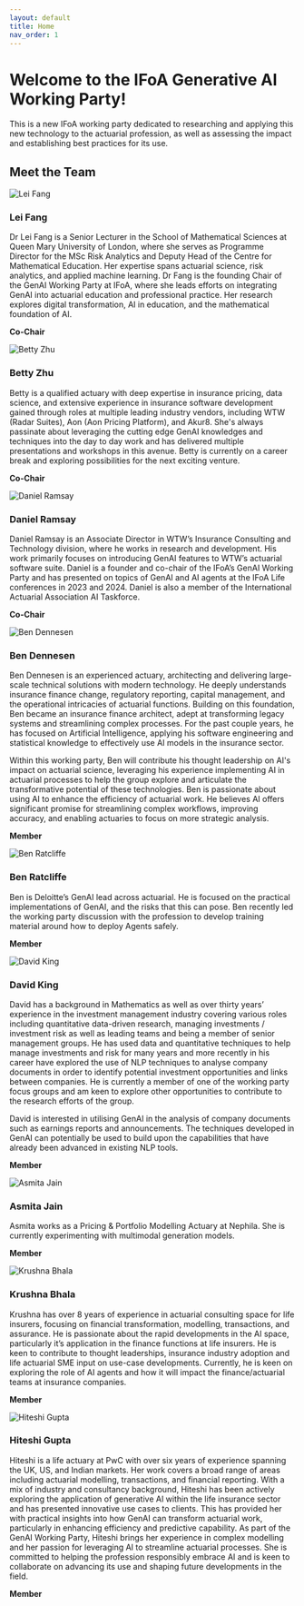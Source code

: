 ```yaml
---
layout: default
title: Home
nav_order: 1
---
```


# Welcome to the IFoA Generative AI Working Party!

This is a new IFoA working party dedicated to researching and applying this new technology to the actuarial profession, as well as assessing the impact and establishing best practices for its use.

## Meet the Team

<div class="team-grid">
  <div class="team-member">
    <img src="{{ '/assets/images/LeiFangPhoto.jpg' | relative_url }}" alt="Lei Fang">
    <h3>Lei Fang</h3>
    <p>Dr Lei Fang is a Senior Lecturer in the School of Mathematical Sciences at Queen Mary University of London, where she serves as Programme Director for the MSc Risk Analytics and Deputy Head of the Centre for Mathematical Education. Her expertise spans actuarial science, risk analytics, and applied machine learning. Dr Fang is the founding Chair of the GenAI Working Party at IFoA, where she leads efforts on integrating GenAI into actuarial education and professional practice. Her research explores digital transformation, AI in education, and the mathematical foundation of AI.
  </p>
    <p><strong>Co-Chair</strong></p>
  </div>
  <div class="team-member">
    <img src="{{ '/assets/images/betty-linkedin.jpeg' | relative_url }}" alt="Betty Zhu">
    <h3>Betty Zhu</h3>
    <p>Betty is a qualified actuary with deep expertise in insurance pricing, data science, and extensive experience in insurance software development gained through roles at multiple leading industry vendors, including WTW (Radar Suites), Aon (Aon Pricing Platform), and Akur8. She's always passinate about leveraging the cutting edge GenAI knowledges and techniques into the day to day work and has delivered multiple presentations and workshops in this avenue. Betty is currently on a career break and exploring possibilities for the next exciting venture.</p>
    <p><strong>Co-Chair</strong></p>
  </div>
  <div class="team-member">
    <img src="{{ '/assets/images/daniel-linkedin.jpeg' | relative_url }}" alt="Daniel Ramsay">
    <h3>Daniel Ramsay</h3>
    <p>Daniel Ramsay is an Associate Director in WTW’s Insurance Consulting and Technology division, where he works in research and development. His work primarily focuses on introducing GenAI features to WTW’s actuarial software suite. Daniel is a founder and co-chair of the IFoA’s GenAI Working Party and has presented on topics of GenAI and AI agents at the IFoA Life conferences in 2023 and 2024. Daniel is also a member of the International Actuarial Association AI Taskforce.</p>
    <p><strong>Co-Chair</strong></p>
  </div>
  <div class="team-member">
  <img src="{{ '/assets/images/ben dennesen.jpeg' | relative_url }}" alt="Ben Dennesen">
  <h3>Ben Dennesen</h3>
  <p>Ben Dennesen is an experienced actuary, architecting and delivering large-scale technical solutions with modern technology. He deeply understands insurance finance change, regulatory reporting, capital management, and the operational intricacies of actuarial functions. Building on this foundation, Ben became an insurance finance architect, adept at transforming legacy systems and streamlining complex processes. For the past couple years, he has focused on Artificial Intelligence, applying his software engineering and statistical knowledge to effectively use AI models in the insurance sector.
  
  Within this working party, Ben will contribute his thought leadership on AI's impact on actuarial science, leveraging his experience implementing AI in actuarial processes to help the group explore and articulate the transformative potential of these technologies. Ben is passionate about using AI to enhance the efficiency of actuarial work. He believes AI offers significant promise for streamlining complex workflows, improving accuracy, and enabling actuaries to focus on more strategic analysis.</p>
  <p><strong>Member</strong></p>
</div>
<div class="team-member">
  <img src="{{ '/assets/images/Ben Ratcliffe.jpg' | relative_url }}" alt="Ben Ratcliffe">
  <h3>Ben Ratcliffe</h3>
  <p>Ben is Deloitte’s GenAI lead across actuarial. He is focused on the practical implementations of GenAI, and the risks that this can pose. Ben recently led the working party discussion with the profession to develop training material around how to deploy Agents safely.</p>
  <p><strong>Member</strong></p>
</div>
<div class="team-member">
  <img src="{{ '/assets/images/david king.jpeg' | relative_url }}" alt="David King">
  <h3>David King</h3>
  <p>David has a background in Mathematics as well as over thirty years’ experience in the investment management industry covering various roles including quantitative data-driven research, managing investments / investment risk as well as leading teams and being a member of senior management groups. He has used data and quantitative techniques to help manage investments and risk for many years and more recently in his career have explored the use of NLP techniques to analyse company documents in order to identify potential investment opportunities and links between companies. He is currently a member of one of the working party focus groups and am keen to explore other opportunities to contribute to the research efforts of the group.
  
  David is  interested in utilising GenAI in the analysis of company documents such as earnings reports and announcements. The techniques developed in GenAI can potentially be used to build upon the capabilities that have already been advanced in existing NLP tools.</p>
  <p><strong>Member</strong></p>
</div>
<div class="team-member">
  <img src="{{ '/assets/images/asmita-linkedin.jpeg' | relative_url }}" alt="Asmita Jain">
  <h3>Asmita Jain</h3>
  <p>Asmita works as a Pricing & Portfolio Modelling Actuary at Nephila. She is currently experimenting with multimodal generation models.</p>
  <p><strong>Member</strong></p>
</div>
<div class="team-member">
  <img src="{{ '/assets/images/Krushna.jpg' | relative_url }}" alt="Krushna Bhala">
  <h3>Krushna Bhala</h3>
  <p>Krushna has over 8 years of experience in actuarial consulting space for life insurers, focusing on financial transformation, modelling, transactions, and assurance. He is passionate about the rapid developments in the AI space, particularly it’s application in the finance functions at life insurers. He is keen to contribute to thought leaderships, insurance industry adoption and life actuarial SME input on use-case developments. Currently, he is keen on exploring the role of AI agents and how it will impact the finance/actuarial teams at insurance companies.</p>
  <p><strong>Member</strong></p>
</div>
<div class="team-member">
  <img src="{{ '/assets/images/Hiteshi.jpg' | relative_url }}" alt="Hiteshi Gupta">
  <h3>Hiteshi Gupta</h3>
  <p>Hiteshi is a life actuary at PwC with over six years of experience spanning the UK, US, and Indian markets. Her work covers a broad range of areas including actuarial modelling, transactions, and financial reporting.
With a mix of industry and consultancy background, Hiteshi has been actively exploring the application of generative AI within the life insurance sector and has presented innovative use cases to clients. This has provided her with practical insights into how GenAI can transform actuarial work, particularly in enhancing efficiency and predictive capability. As part of the GenAI Working Party, Hiteshi brings her experience in complex modelling and her passion for leveraging AI to streamline actuarial processes. She is committed to helping the profession responsibly embrace AI and is keen to collaborate on advancing its use and shaping future developments in the field.</p>
  <p><strong>Member</strong></p>
</div>